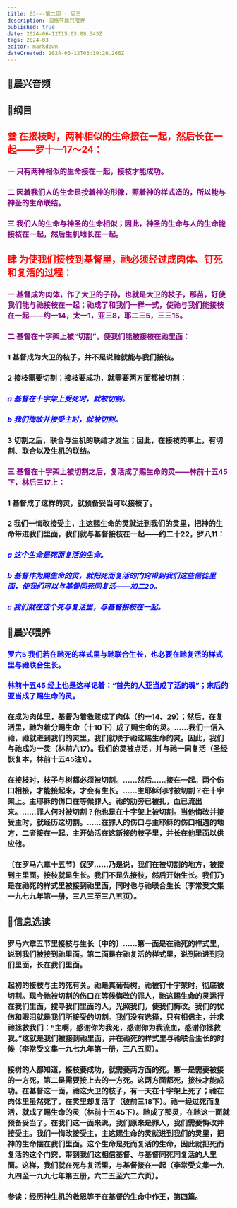 ```yaml
---
title: 03---第二周 · 周三
description: 国殇节晨兴喂养
published: true
date: 2024-06-12T15:03:08.343Z
tags: 2024-03
editor: markdown
dateCreated: 2024-06-12T03:19:26.266Z
---
```


## 🎵晨兴音频

## 📖纲目

## <font color=red>叁    在接枝时，两种相似的生命接在一起，然后长在一起——罗十一17～24：</font>

### <font color=purple>一    只有两种相似的生命接在一起，接枝才能成功。</font>

### <font color=purple>二    因着我们人的生命是按着神的形像，照着神的样式造的，所以能与神圣的生命联结。</font>

### <font color=purple>三    我们人的生命与神圣的生命相似；因此，神圣的生命与人的生命能接枝在一起，然后生机地长在一起。</font>

## <font color=red>肆    为使我们接枝到基督里，祂必须经过成肉体、钉死和复活的过程：</font>

### <font color=purple>一    基督成为肉体，作了大卫的子孙，也就是大卫的枝子，那苗，好使我们能与祂接枝在一起；祂成了和我们一样一式，使祂与我们能接枝在一起——约一14，太一1，亚三8，耶二三5，三三15。</font>

### <font color=purple>二    基督在十字架上被“切割”，使我们能被接枝在祂里面：</font>

### 1    基督成为大卫的枝子，并不是说祂就能与我们接枝。

### 2    接枝需要切割；接枝要成功，就需要两方面都被切割：

### <font color=blue>*a    基督在十字架上受死时，就被切割。*</font>

### <font color=blue>*b    我们悔改并接受主时，就被切割。*</font>

### 3    切割之后，联合与生机的联结才发生；因此，在接枝的事上，有切割、联合以及生机的联结。

### <font color=purple>三    基督在十字架上被切割之后，复活成了赐生命的灵——林前十五45下，林后三17上：</font>

### 1    基督成了这样的灵，就预备妥当可以接枝了。

### 2    我们一悔改接受主，主这赐生命的灵就进到我们的灵里，把神的生命带进我们里面，我们就与基督接枝在一起——约二十22，罗八11：

### <font color=blue>*a    这个生命是死而复活的生命。*</font>

### <font color=blue>*b    基督作为赐生命的灵，就把死而复活的门窍带到我们这些信徒里面，使我们可以与基督同死同复活——加二20。*</font>

### <font color=blue>*c    我们就在这个死与复活里，与基督接枝在一起。*</font>

## 📖晨兴喂养

### <font color=blue>罗六5    我们若在祂死的样式里与祂联合生长，也必要在祂复活的样式里与祂联合生长。</font>

### <font color=blue>林前十五45    经上也是这样记着：“首先的人亚当成了活的魂”；末后的亚当成了赐生命的灵。</font>

### 在成为肉体里，基督为着救赎成了肉体（约一14、29）；然后，在复活里，祂为着分赐生命（十10下）成了赐生命的灵。……我们一信入祂，祂就进到我们的灵里，我们就联于祂这赐生命的灵。因此，我们与祂成为一灵（林前六17）。我们的灵被点活，并与祂一同复活（圣经恢复本，林前十五45注1）。

### 在接枝时，枝子与树都必须被切割。……然后……接在一起。两个伤口相接，才能接起来，才会有生长。……主耶稣何时被切割？在十字架上。主耶稣的伤口在等候罪人。祂的肋旁已被扎，血已流出来。……罪人何时被切割？他也是在十字架上被切割。当他悔改并接受主时，就经历这切割。……在罪人的伤口与主耶稣的伤口相遇的地方，二者接在一起。主开始活在这新接的枝子里，并长在他里面以供应他。

### 〔在罗马六章十五节〕保罗……乃是说，我们在被切割的地方，被接到主里面。接枝就是生长。我们不是先接枝，然后开始生长。我们乃是在祂死的样式里被接到祂里面，同时也与祂联合生长（李常受文集一九七九年第一册，三八三至三八五页）。

## 📖信息选读

### 罗马六章五节里接枝与生长〔中的〕……第一面是在祂死的样式里，说到我们被接到祂里面。第二面是在祂复活的样式里，说到祂进到我们里面，长在我们里面。

### 起初的接枝与主的死有关。祂是真葡萄树。祂被钉十字架时，彻底被切割。现今祂被切割的伤口在等候悔改的罪人，祂这赐生命的灵运行在我们里面，搜寻我们里面的人，光照我们，使我们悔改。我们的忧伤和眼泪就是我们所接受的切割。我们没有选择，只有相信主，并求祂拯救我们：“主啊，感谢你为我死，感谢你为我流血，感谢你拯救我。”这就是我们被接到祂里面，并在祂死的样式里与祂联合生长的时候（李常受文集一九七九年第一册，三八五页）。

### 接树的人都知道，接枝要成功，就需要两方面的死。第一是需要被接的一方死，第二是需要接上去的一方死。这两方面都死，接枝才能成功。在基督这一面，祂这大卫的枝子，有一天在十字架上死了；祂在肉体里虽然死了，在灵里却复活了（彼前三18下）。祂一经过死而复活，就成了赐生命的灵（林前十五45下）。祂成了那灵，在祂这一面就预备妥当了。在我们这一面来说，我们原来是罪人，我们需要悔改并接受主。我们一悔改接受主，主这赐生命的灵就进到我们的灵里，把神的生命摆在我们里面。这个生命是死而复活的生命，因此就把死而复活的这个门窍，带到我们这相信基督、与基督同死同复活的人里面。这样，我们就在死与复活里，与基督接在一起（李常受文集一九九四至一九九七年第五册，六二五至六二六页）。

### 参读：经历神生机的救恩等于在基督的生命中作王，第四篇。
<!-- Google tag (gtag.js) -->
<script async src="https://www.googletagmanager.com/gtag/js?id=G-1P8709Z16T"></script>
<script>
  window.dataLayer = window.dataLayer || [];
  function gtag(){dataLayer.push(arguments);}
  gtag('js', new Date());

  gtag('config', 'G-1P8709Z16T');
</script>